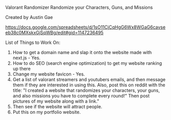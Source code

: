Valorant Randomizer
Randomize your Characters, Guns, and Missions

Created by Austin Gae





https://docs.google.com/spreadsheets/d/1sO11CjCqHgG6Wx8WGaG6cavseeb38c0MXskxGjSqWBg/edit#gid=1147236495


List of Things to Work On:
1) How to get a domain name and slap it onto the website made with next.js - Yes. 
2) How to do SEO (search engine optimization) to get my website ranking up there
3) Change my website favicon - Yes. 
4) Get a list of valorant streamers and youtubers emails, and then message them if they are interested in using this. Also, post this on reddit with the title: "I created a website that randomizes your characters, your guns, and also missions you have to complete every round!" Then post pictures of my website along with a link."
5) Then see if the website will attract people.
6) Put this on my portfolio website. 
